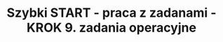 ---
title: "Szybki START - praca z zadanami - KROK 9. zadania operacyjne"
permalink: 09.start-op-zadania.html 
---